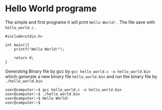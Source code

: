 # Hello World programe

The simple and first programe it will print `Hello World!` . The file save with `hello_world.c` .

```(c)
#include<stdio.h>

int main(){
    printf("Hello World!");

    return 0;
}
```

Generating Binary file by gcc by `gcc hello_world.c -o hello_world.bin` which generate a new  binary file `hello_world.bin` and run the binary file by `./hello_world.bin`


```(c)
user@computer:~$ gcc hello_world.c -o hello_world.bin
user@computer:~$ ./hello_world.bin
user@computer:~$ Hello World!
user@computer:~$
```